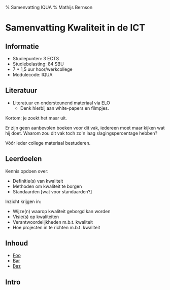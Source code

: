 % Samenvatting IQUA
% Mathijs Bernson

# Samenvatting Kwaliteit in de ICT

## Informatie

* Studiepunten: 3 ECTS
* Studiebelasting: 84 SBU
* 7 * 1,5 uur hoor/werkcollege
* Modulecode: IQUA

## Literatuur

* Literatuur en ondersteunend materiaal via ELO
	* Denk hierbij aan white-papers en filmpjes.

Kortom: je zoekt het maar uit.

Er zijn geen aanbevolen boeken voor dit vak, iedereen moet maar kijken wat hij doet. Waarom zou dit vak toch zo'n laag slagingspercentage hebben?

Vóór ieder college materiaal bestuderen.

## Leerdoelen

Kennis opdoen over:

* Definitie(s) van kwaliteit
* Methoden om kwaliteit te borgen
* Standaarden [wat voor standaarden?]

Inzicht krijgen in:

* Wijze(n) waarop kwaliteit geborgd kan worden
* Visie(s) op kwaliteiten
* Verantwoordelijkheden m.b.t. kwaliteit
* Hoe projecten in te richten m.b.t. kwaliteit

## Inhoud

* [Foo](#foo)
* [Bar](#bar)
* [Baz](#baz)

## Intro

